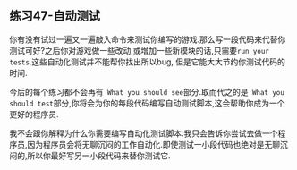 ## 练习47-自动测试
你有没有试过一遍又一遍敲入命令来测试你编写的游戏.那么写一段代码来代替你测试可好?之后你对游戏做一些改动,或增加一些新模块的话,只需要`run your tests`.这些自动化测试并不能帮你找出所以bug, 但是它能大大节约你测试代码的时间.  

今后的每个练习都不会再有` What you should see`部分.取而代之的是` What you should test`部分,你将会为你的每段代码编写自动测试脚本,这会帮助你成为一个更好的程序员.  

我不会跟你解释为什么你需要编写自动化测试脚本.我只会告诉你尝试去做一个程序员,因为程序员会将无聊沉闷的工作自动化.即使测试一小段代码也绝对是无聊沉闷的,所以你最好写另一小段代码来替你测试它.  

